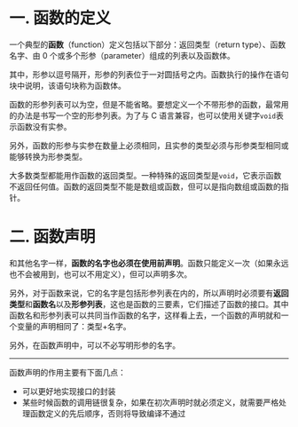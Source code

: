 # 一. 函数的定义

一个典型的**函数**（function）定义包括以下部分：返回类型（return type）、函数名字、由 0 个或多个形参（parameter）组成的列表以及函数体。

其中，形参以逗号隔开，形参的列表位于一对圆括号之内。函数执行的操作在语句块中说明，该语句块称为函数体。

函数的形参列表可以为空，但是不能省略。要想定义一个不带形参的函数，最常用的办法是书写一个空的形参列表。为了与 C 语言兼容，也可以使用关键字`void`表示函数没有实参。

另外，函数的形参与实参在数量上必须相同，且实参的类型必须与形参类型相同或能够转换为形参类型。

大多数类型都能用作函数的返回类型。一种特殊的返回类型是`void`，它表示函数不返回任何值。函数的返回类型不能是数组或函数，但可以是指向数组或函数的指针。



# 二. 函数声明

和其他名字一样，**函数的名字也必须在使用前声明**。函数只能定义一次（如果永远也不会被用到，也可以不用定义），但可以声明多次。

另外，对于函数来说，它的名字是包括形参列表在内的，所以声明时必须要有**返回类型**和**函数名**以及**形参列表**，这也是函数的三要素，它们描述了函数的接口。其中函数名和形参列表可以共同当作函数的名字，这样看上去，一个函数的声明就和一个变量的声明相同了：类型+名字。

另外，在函数声明中，可以不必写明形参的名字。

****

函数声明的作用主要有下面几点：

- 可以更好地实现接口的封装
- 某些时候函数的调用链很复杂，如果在初次声明时就必须定义，就需要严格处理函数定义的先后顺序，否则将导致编译不通过


